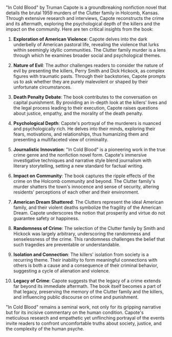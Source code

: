 "In Cold Blood" by Truman Capote is a groundbreaking nonfiction novel that details the brutal 1959 murders of the Clutter family in Holcomb, Kansas. Through extensive research and interviews, Capote reconstructs the crime and its aftermath, exploring the psychological depth of the killers and the impact on the community. Here are ten critical insights from the book:

1. **Exploration of American Violence**: Capote delves into the dark underbelly of American pastoral life, revealing the violence that lurks within seemingly idyllic communities. The Clutter family murder is a lens through which he examines broader social and psychological themes.

2. **Nature of Evil**: The author challenges readers to consider the nature of evil by presenting the killers, Perry Smith and Dick Hickock, as complex figures with traumatic pasts. Through their backstories, Capote prompts us to ask whether they are purely malevolent or shaped by their unfortunate circumstances.

3. **Death Penalty Debate**: The book contributes to the conversation on capital punishment. By providing an in-depth look at the killers' lives and the legal process leading to their execution, Capote raises questions about justice, empathy, and the morality of the death penalty.

4. **Psychological Depth**: Capote's portrayal of the murderers is nuanced and psychologically rich. He delves into their minds, exploring their fears, motivations, and relationships, thus humanizing them and presenting a multifaceted view of criminality.

5. **Journalistic Innovation**: "In Cold Blood" is a pioneering work in the true crime genre and the nonfiction novel form. Capote's immersive investigative techniques and narrative style blend journalism with literary storytelling, setting a new standard for factual writing.

6. **Impact on Community**: The book captures the ripple effects of the crime on the Holcomb community and beyond. The Clutter family's murder shatters the town's innocence and sense of security, altering residents' perceptions of each other and their environment.

7. **American Dream Shattered**: The Clutters represent the ideal American family, and their violent deaths symbolize the fragility of the American Dream. Capote underscores the notion that prosperity and virtue do not guarantee safety or happiness.

8. **Randomness of Crime**: The selection of the Clutter family by Smith and Hickock was largely arbitrary, underscoring the randomness and senselessness of the crime. This randomness challenges the belief that such tragedies are preventable or understandable.

9. **Isolation and Connection**: The killers' isolation from society is a recurring theme. Their inability to form meaningful connections with others is both a cause and a consequence of their criminal behavior, suggesting a cycle of alienation and violence.

10. **Legacy of Crime**: Capote suggests that the legacy of a crime extends far beyond its immediate aftermath. The book itself becomes a part of that legacy, preserving the memory of the Clutter family and the killers, and influencing public discourse on crime and punishment.

"In Cold Blood" remains a seminal work, not only for its gripping narrative but for its incisive commentary on the human condition. Capote's meticulous research and empathetic yet unflinching portrayal of the events invite readers to confront uncomfortable truths about society, justice, and the complexity of the human psyche.